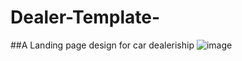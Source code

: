 # Dealer-Template-
##A Landing page design for car dealeriship
![image](https://github.com/user-attachments/assets/70963693-491c-4f3b-8e88-6f6991bf3af2)
